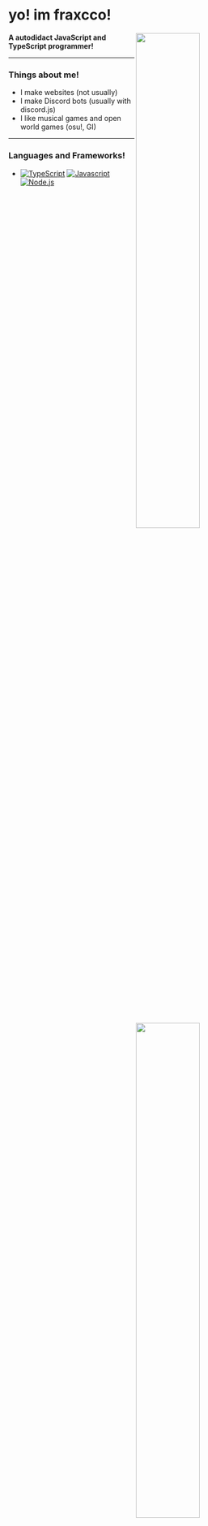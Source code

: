 # yo! im fraxcco!

<a href="https://github.com/byfraxcco" target="_blank">
    <img width="50%" align="right" src="https://github-readme-stats.vercel.app/api?username=byfraxcco&border_radius=5px&theme=dark&bg_color=1f1f1f&border_color=1f1f1f&icon_color=58a6ff&show_icons=true&disable_animations=true">
</a>

<a href="https://discord.com/users/517729180054716416">
    <img width="50%" align="right" src="https://lanyard.cnrad.dev/api/517729180054716416?bg=1F1F1&borderRadius=5px&theme=dark&idleMessage=living%20life."/>
</a>

**A autodidact JavaScript and TypeScript programmer!**

---

### Things about me!
- I make websites (not usually)
- I make Discord bots (usually with discord.js)
- I like musical games and open world games (osu!, GI)

--- 

### Languages and Frameworks!

- [![TypeScript](https://shields.io/badge/TypeScript-3178C6?style=for-the-badge)](https://www.typescriptlang.org/)
  [![Javascript](https://shields.io/badge/JavaScript-F7DF1E?style=for-the-badge)](https://www.javascript.com/)
  [![Node.js](https://shields.io/badge/Node.js-339933?style=for-the-badge)](https://nodejs.org/en/)
